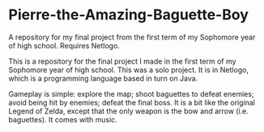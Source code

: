 # Pierre-the-Amazing-Baguette-Boy
A repository for my final project from the first term of my Sophomore year of high school. Requires Netlogo.

This is a repository for the final project I made in the first term of my Sophomore year of high school. This was a solo project. It is in Netlogo, which is a programming language based in turn on Java.

Gameplay is simple: explore the map; shoot baguettes to defeat enemies; avoid being hit by enemies; defeat the final boss. It is a bit like the original Legend of Zelda, except that the only weapon is the bow and arrow (i.e. baguettes). It comes with music.
